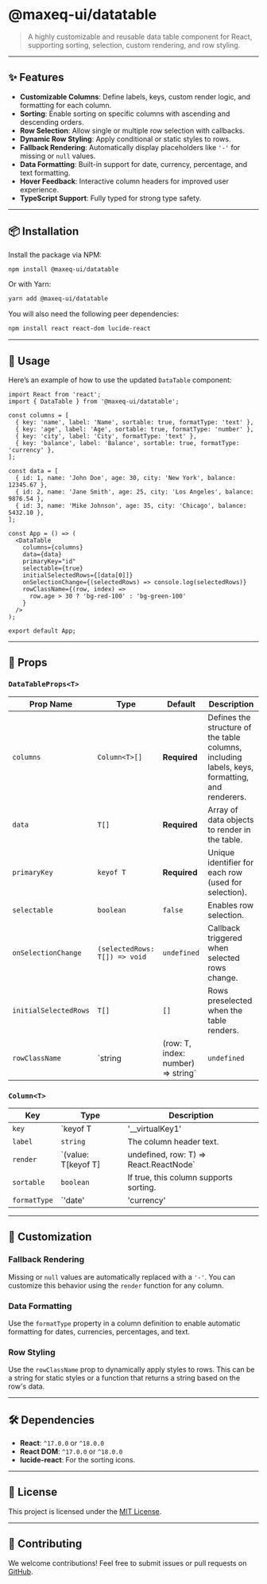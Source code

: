 
# @maxeq-ui/datatable

> A highly customizable and reusable data table component for React, supporting sorting, selection, custom rendering, and row styling.

---

## ✨ Features

- **Customizable Columns**: Define labels, keys, custom render logic, and formatting for each column.
- **Sorting**: Enable sorting on specific columns with ascending and descending orders.
- **Row Selection**: Allow single or multiple row selection with callbacks.
- **Dynamic Row Styling**: Apply conditional or static styles to rows.
- **Fallback Rendering**: Automatically display placeholders like `'-'` for missing or `null` values.
- **Data Formatting**: Built-in support for date, currency, percentage, and text formatting.
- **Hover Feedback**: Interactive column headers for improved user experience.
- **TypeScript Support**: Fully typed for strong type safety.

---

## 📦 Installation

Install the package via NPM:

```bash
npm install @maxeq-ui/datatable
```

Or with Yarn:

```bash
yarn add @maxeq-ui/datatable
```

You will also need the following peer dependencies:

```bash
npm install react react-dom lucide-react
```

---

## 🚀 Usage

Here’s an example of how to use the updated `DataTable` component:

```tsx
import React from 'react';
import { DataTable } from '@maxeq-ui/datatable';

const columns = [
  { key: 'name', label: 'Name', sortable: true, formatType: 'text' },
  { key: 'age', label: 'Age', sortable: true, formatType: 'number' },
  { key: 'city', label: 'City', formatType: 'text' },
  { key: 'balance', label: 'Balance', sortable: true, formatType: 'currency' },
];

const data = [
  { id: 1, name: 'John Doe', age: 30, city: 'New York', balance: 12345.67 },
  { id: 2, name: 'Jane Smith', age: 25, city: 'Los Angeles', balance: 9876.54 },
  { id: 3, name: 'Mike Johnson', age: 35, city: 'Chicago', balance: 5432.10 },
];

const App = () => (
  <DataTable
    columns={columns}
    data={data}
    primaryKey="id"
    selectable={true}
    initialSelectedRows={[data[0]]}
    onSelectionChange={(selectedRows) => console.log(selectedRows)}
    rowClassName={(row, index) =>
      row.age > 30 ? 'bg-red-100' : 'bg-green-100'
    }
  />
);

export default App;
```

---

## 📖 Props

### `DataTableProps<T>`

| **Prop Name**         | **Type**                                                             | **Default** | **Description**                                                                                  |
|-----------------------|----------------------------------------------------------------------|-------------|--------------------------------------------------------------------------------------------------|
| `columns`             | `Column<T>[]`                                                      | **Required** | Defines the structure of the table columns, including labels, keys, formatting, and renderers.  |
| `data`                | `T[]`                                                              | **Required** | Array of data objects to render in the table.                                                   |
| `primaryKey`          | `keyof T`                                                          | **Required** | Unique identifier for each row (used for selection).                                            |
| `selectable`          | `boolean`                                                         | `false`     | Enables row selection.                                                                          |
| `onSelectionChange`   | `(selectedRows: T[]) => void`                                      | `undefined` | Callback triggered when selected rows change.                                                   |
| `initialSelectedRows` | `T[]`                                                              | `[]`        | Rows preselected when the table renders.                                                        |
| `rowClassName`        | `string | (row: T, index: number) => string`                      | `undefined` | Apply custom class names to rows, either statically or dynamically based on row data.           |

### `Column<T>`

| **Key**       | **Type**                                               | **Description**                                                                                  |
|---------------|--------------------------------------------------------|--------------------------------------------------------------------------------------------------|
| `key`         | `keyof T | '__virtualKey1' | '__virtualKey2'`          | Key from the data object to display in this column or a virtual key.                             |
| `label`       | `string`                                               | The column header text.                                                                          |
| `render`      | `(value: T[keyof T] | undefined, row: T) => React.ReactNode` | Custom render function for column data.                                                         |
| `sortable`    | `boolean`                                              | If true, this column supports sorting.                                                          |
| `formatType`  | `'date' | 'currency' | 'percentage' | 'text'`          | Optional data formatting type for automatic formatting.                                          |

---

## 🎨 Customization

### Fallback Rendering
Missing or `null` values are automatically replaced with a `'-'`. You can customize this behavior using the `render` function for any column.

### Data Formatting
Use the `formatType` property in a column definition to enable automatic formatting for dates, currencies, percentages, and text.

### Row Styling
Use the `rowClassName` prop to dynamically apply styles to rows. This can be a string for static styles or a function that returns a string based on the row's data.

---

## 🛠️ Dependencies

- **React**: `^17.0.0` or `^18.0.0`
- **React DOM**: `^17.0.0` or `^18.0.0`
- **lucide-react**: For the sorting icons.

---

## 📝 License

This project is licensed under the [MIT License](LICENSE).

---

## 🤝 Contributing

We welcome contributions! Feel free to submit issues or pull requests on [GitHub](https://github.com/maxeq/datatable).
